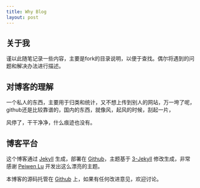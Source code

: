```yaml
---
title: Why Blog
layout: post
---
```


## 关于我

谨以此随笔记录一些内容，主要是fork的目录说明，以便于查找。偶尔将遇到的问题和解决办法进行描述。

## 对博客的理解

一个私人的东西，主要用于归类和统计，又不想上传到别人的网站，万一垮了呢，github还是比较靠谱的，国内的东西，就像风，起风的时候，刮起一片，

风停了，干干净净，什么痕迹也没有。

## 博客平台

这个博客通过 [Jekyll](http://jekyllrb.com/) 生成，部署在 [Github](https://pages.github.com)，主题基于 [3-Jekyll](https://github.com/P233/3-Jekyll) 修改生成，非常感谢 [Peiwen Lu](https://github.com/P233) 开发出这么漂亮的主题。

本博客的源码托管在 [Github](https://github.com/suyan/suyan.github.io) 上，如果有任何改进意见，欢迎讨论。
